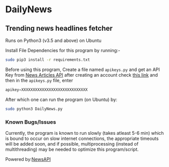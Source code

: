 # DailyNews
## Trending news headlines fetcher
Runs on Python3 (v3.5 and above) on Ubuntu

Install File Dependencies for this program by running:-
```sh
sudo pip3 install -r requirements.txt
```
Before using this program,
Create a file named `apikeys.py` and get an API Key from [News Articles API](https://newsapi.org/register) after creating an account check [this link](https://newsapi.org/account) and then in the `apikeys.py` file, enter
```python
apikey=XXXXXXXXXXXXXXXXXXXXXXXXXXXXX
```
After which one can run the program (on Ubuntu) by:
```sh
sudo python3 DailyNews.py
```
### Known Bugs/Issues
Currently, the program is known to run slowly (takes atleast 5-6 min) which is bound to occur on slow internet connections, the appropriate timeouts will be added soon, and if possible, multiprocessing (instead of multithreading) may be needed to optimize this program/script.

Powered by:[NewsAPI](https://newsapi.org)
